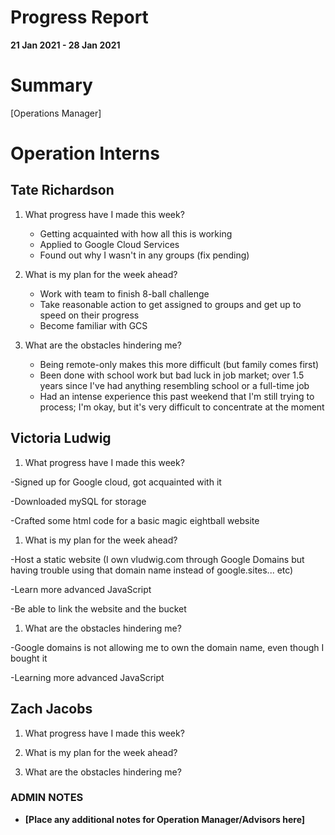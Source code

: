 # Progress Report

**21 Jan 2021 - 28 Jan 2021**

# Summary

[Operations Manager]

# Operation Interns

## Tate Richardson

1. What progress have I made this week?

    * Getting acquainted with how all this is working
    * Applied to Google Cloud Services
    * Found out why I wasn't in any groups (fix pending)

1. What is my plan for the week ahead?

    * Work with team to finish 8-ball challenge
    * Take reasonable action to get assigned to groups and get up to speed on
    their progress
    * Become familiar with GCS

1. What are the obstacles hindering me?

    * Being remote-only makes this more difficult (but family comes first)
    * Been done with school work but bad luck in job market;
    over 1.5 years since I've had anything resembling school or a full-time job
    * Had an intense experience this past weekend that I'm still trying to process;
    I'm okay, but it's very difficult to concentrate at the moment

## Victoria Ludwig

1. What progress have I made this week?

-Signed up for Google cloud, got acquainted with it

-Downloaded mySQL for storage

-Crafted some html code for a basic magic eightball website

1. What is my plan for the week ahead?

-Host a static website (I own vludwig.com through Google Domains but having trouble using that domain name instead of google.sites... etc)

-Learn more advanced JavaScript

-Be able to link the website and the bucket


1. What are the obstacles hindering me?

-Google domains is not allowing me to own the domain name, even though I bought it

-Learning more advanced JavaScript

## Zach Jacobs

1. What progress have I made this week?

1. What is my plan for the week ahead?

1. What are the obstacles hindering me?

### ADMIN NOTES

- **[Place any additional notes for Operation Manager/Advisors here]**

